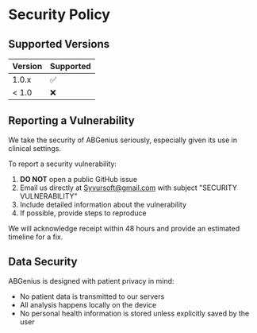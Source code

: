 # Security Policy

## Supported Versions

| Version | Supported          |
| ------- | ------------------ |
| 1.0.x   | :white_check_mark: |
| < 1.0   | :x:                |

## Reporting a Vulnerability

We take the security of ABGenius seriously, especially given its use in clinical settings.

To report a security vulnerability:

1. **DO NOT** open a public GitHub issue
2. Email us directly at Syvursoft@gmail.com with subject "SECURITY VULNERABILITY"
3. Include detailed information about the vulnerability
4. If possible, provide steps to reproduce

We will acknowledge receipt within 48 hours and provide an estimated timeline for a fix.

## Data Security

ABGenius is designed with patient privacy in mind:
- No patient data is transmitted to our servers
- All analysis happens locally on the device
- No personal health information is stored unless explicitly saved by the user